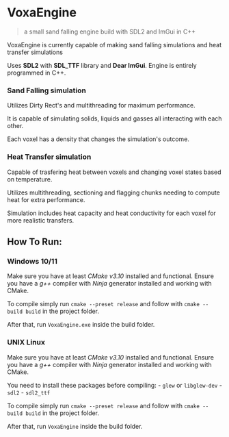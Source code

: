 # **VoxaEngine**
> a small sand falling engine build with SDL2 and ImGui in C++

VoxaEngine is currently capable of making sand falling simulations and heat transfer simulations

Uses **SDL2** with **SDL_TTF** library and **Dear ImGui**. Engine is entirely programmed in C++.

### Sand Falling simulation
Utilizes Dirty Rect's and multithreading for maximum performance.

It is capable of simulating solids, liquids and gasses all interacting with each other.

Each voxel has a density that changes the simulation's outcome.

### Heat Transfer simulation
Capable of trasfering heat between voxels and changing voxel states based on temperature.

Utilizes multithreading, sectioning and flagging chunks needing to compute heat for extra performance.

Simulation includes heat capacity and heat conductivity for each voxel for more realistic transfers.

## How To Run:

### Windows 10/11

Make sure you have at least *CMake v3.10* installed and functional. Ensure you have a *g++* compiler with *Ninja* generator installed and working with CMake. 

To compile simply run `cmake --preset release` and follow with `cmake --build build` in the project folder.

After that, run `VoxaEngine.exe` inside the build folder.

### UNIX Linux

Make sure you have at least *CMake v3.10* installed and functional. Ensure you have a *g++* compiler with *Ninja* generator installed and working with CMake. 

You need to install these packages before compiling:
    - `glew` or `libglew-dev`
    - `sdl2`
    - `sdl2_ttf`

To compile simply run `cmake --preset release` and follow with `cmake --build build` in the project folder.

After that, run `VoxaEngine` inside the build folder.